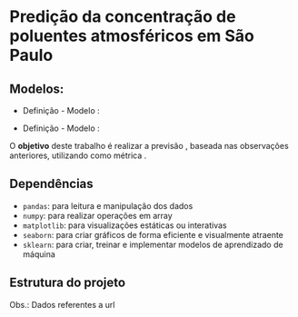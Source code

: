 # Predição da concentração de poluentes atmosféricos em São Paulo

## Modelos: 

- Definição - Modelo : 

- Definição - Modelo : 

O **objetivo** deste trabalho é realizar a previsão , baseada nas observações anteriores, utilizando como métrica .

## Dependências
- ```pandas```: para leitura e manipulação dos dados
- ```numpy```: para realizar operações em array
- ```matplotlib```: para visualizações estáticas ou interativas
- ```seaborn```: para criar gráficos de forma eficiente e visualmente atraente
- ```sklearn```: para criar, treinar e implementar modelos de aprendizado de máquina

## Estrutura do projeto

Obs.: Dados referentes a url
